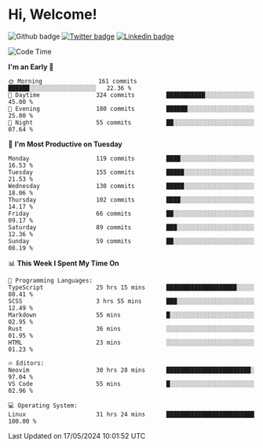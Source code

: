   # Hi, Welcome!
  ![Github badge](https://img.shields.io/github/followers/kraken-afk.svg?style=social&label=Follow&maxAge=2592000)
  [![Twitter badge](https://img.shields.io/badge/-Twitter-00acee?style=flat-square&logo=Twitter&logoColor=white)](https://twitter.com/trshppl)
  [![Linkedin badge](https://img.shields.io/badge/LinkedIn-0077B5?style=flat-square&logo=linkedin&logoColor=white)](https://www.linkedin.com/in/noveanrer)
<!--START_SECTION:waka-->
![Code Time](http://img.shields.io/badge/Code%20Time-220%20hrs%2018%20mins-blue)

**I'm an Early 🐤** 

```text
🌞 Morning                161 commits         ██████░░░░░░░░░░░░░░░░░░░   22.36 % 
🌆 Daytime                324 commits         ███████████░░░░░░░░░░░░░░   45.00 % 
🌃 Evening                180 commits         ██████░░░░░░░░░░░░░░░░░░░   25.00 % 
🌙 Night                  55 commits          ██░░░░░░░░░░░░░░░░░░░░░░░   07.64 % 
```
📅 **I'm Most Productive on Tuesday** 

```text
Monday                   119 commits         ████░░░░░░░░░░░░░░░░░░░░░   16.53 % 
Tuesday                  155 commits         █████░░░░░░░░░░░░░░░░░░░░   21.53 % 
Wednesday                130 commits         █████░░░░░░░░░░░░░░░░░░░░   18.06 % 
Thursday                 102 commits         ████░░░░░░░░░░░░░░░░░░░░░   14.17 % 
Friday                   66 commits          ██░░░░░░░░░░░░░░░░░░░░░░░   09.17 % 
Saturday                 89 commits          ███░░░░░░░░░░░░░░░░░░░░░░   12.36 % 
Sunday                   59 commits          ██░░░░░░░░░░░░░░░░░░░░░░░   08.19 % 
```


📊 **This Week I Spent My Time On** 

```text
💬 Programming Languages: 
TypeScript               25 hrs 15 mins      ████████████████████░░░░░   80.41 % 
SCSS                     3 hrs 55 mins       ███░░░░░░░░░░░░░░░░░░░░░░   12.49 % 
Markdown                 55 mins             █░░░░░░░░░░░░░░░░░░░░░░░░   02.95 % 
Rust                     36 mins             ░░░░░░░░░░░░░░░░░░░░░░░░░   01.95 % 
HTML                     23 mins             ░░░░░░░░░░░░░░░░░░░░░░░░░   01.23 % 

🔥 Editors: 
Neovim                   30 hrs 28 mins      ████████████████████████░   97.04 % 
VS Code                  55 mins             █░░░░░░░░░░░░░░░░░░░░░░░░   02.96 % 

💻 Operating System: 
Linux                    31 hrs 24 mins      █████████████████████████   100.00 % 
```


 Last Updated on 17/05/2024 10:01:52 UTC
<!--END_SECTION:waka-->